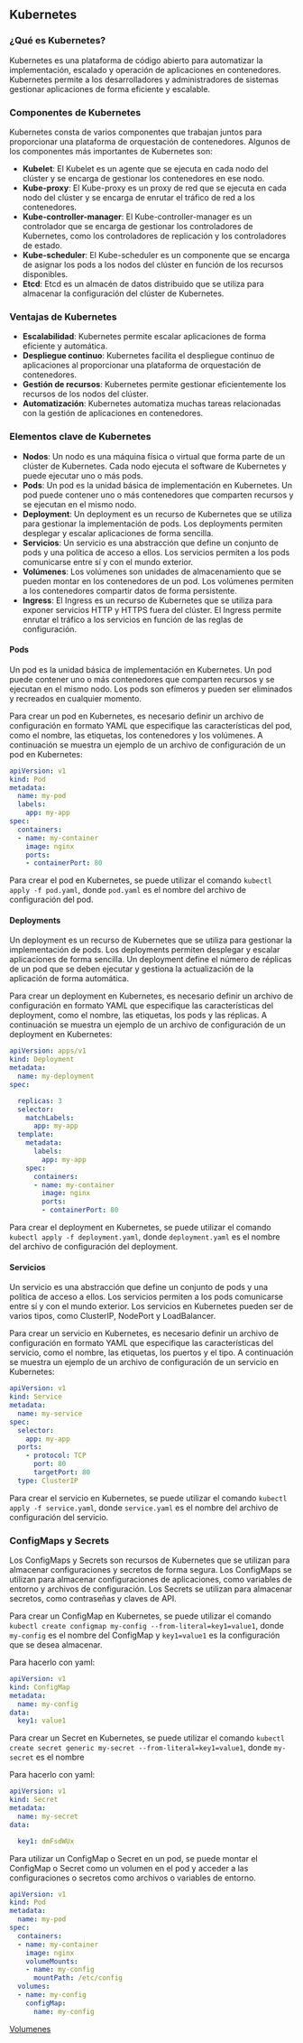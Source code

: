 ## Kubernetes

### ¿Qué es Kubernetes?

Kubernetes es una plataforma de código abierto para automatizar la implementación, escalado y operación de aplicaciones en contenedores. Kubernetes permite a los desarrolladores y administradores de sistemas gestionar aplicaciones de forma eficiente y escalable.

### Componentes de Kubernetes

Kubernetes consta de varios componentes que trabajan juntos para proporcionar una plataforma de orquestación de contenedores. Algunos de los componentes más importantes de Kubernetes son:

- **Kubelet**: El Kubelet es un agente que se ejecuta en cada nodo del clúster y se encarga de gestionar los contenedores en ese nodo.
- **Kube-proxy**: El Kube-proxy es un proxy de red que se ejecuta en cada nodo del clúster y se encarga de enrutar el tráfico de red a los contenedores.
- **Kube-controller-manager**: El Kube-controller-manager es un controlador que se encarga de gestionar los controladores de Kubernetes, como los controladores de replicación y los controladores de estado.
- **Kube-scheduler**: El Kube-scheduler es un componente que se encarga de asignar los pods a los nodos del clúster en función de los recursos disponibles.
- **Etcd**: Etcd es un almacén de datos distribuido que se utiliza para almacenar la configuración del clúster de Kubernetes.


### Ventajas de Kubernetes

- **Escalabilidad**: Kubernetes permite escalar aplicaciones de forma eficiente y automática.
- **Despliegue continuo**: Kubernetes facilita el despliegue continuo de aplicaciones al proporcionar una plataforma de orquestación de contenedores.
- **Gestión de recursos**: Kubernetes permite gestionar eficientemente los recursos de los nodos del clúster.
- **Automatización**: Kubernetes automatiza muchas tareas relacionadas con la gestión de aplicaciones en contenedores.

### Elementos clave de Kubernetes

- **Nodos**: Un nodo es una máquina física o virtual que forma parte de un clúster de Kubernetes. Cada nodo ejecuta el software de Kubernetes y puede ejecutar uno o más pods.
- **Pods**: Un pod es la unidad básica de implementación en Kubernetes. Un pod puede contener uno o más contenedores que comparten recursos y se ejecutan en el mismo nodo.
- **Deployment**: Un deployment es un recurso de Kubernetes que se utiliza para gestionar la implementación de pods. Los deployments permiten desplegar y escalar aplicaciones de forma sencilla.
- **Servicios**: Un servicio es una abstracción que define un conjunto de pods y una política de acceso a ellos. Los servicios permiten a los pods comunicarse entre sí y con el mundo exterior.
- **Volúmenes**: Los volúmenes son unidades de almacenamiento que se pueden montar en los contenedores de un pod. Los volúmenes permiten a los contenedores compartir datos de forma persistente.
- **Ingress**: El Ingress es un recurso de Kubernetes que se utiliza para exponer servicios HTTP y HTTPS fuera del clúster. El Ingress permite enrutar el tráfico a los servicios en función de las reglas de configuración.


#### Pods

Un pod es la unidad básica de implementación en Kubernetes. Un pod puede contener uno o más contenedores que comparten recursos y se ejecutan en el mismo nodo. Los pods son efímeros y pueden ser eliminados y recreados en cualquier momento.

Para crear un pod en Kubernetes, es necesario definir un archivo de configuración en formato YAML que especifique las características del pod, como el nombre, las etiquetas, los contenedores y los volúmenes. A continuación se muestra un ejemplo de un archivo de configuración de un pod en Kubernetes:

```yaml
apiVersion: v1
kind: Pod
metadata:
  name: my-pod
  labels:
    app: my-app
spec:
  containers:
  - name: my-container
    image: nginx
    ports:
    - containerPort: 80
```

Para crear el pod en Kubernetes, se puede utilizar el comando `kubectl apply -f pod.yaml`, donde `pod.yaml` es el nombre del archivo de configuración del pod.

#### Deployments

Un deployment es un recurso de Kubernetes que se utiliza para gestionar la implementación de pods. Los deployments permiten desplegar y escalar aplicaciones de forma sencilla. Un deployment define el número de réplicas de un pod que se deben ejecutar y gestiona la actualización de la aplicación de forma automática.

Para crear un deployment en Kubernetes, es necesario definir un archivo de configuración en formato YAML que especifique las características del deployment, como el nombre, las etiquetas, los pods y las réplicas. A continuación se muestra un ejemplo de un archivo de configuración de un deployment en Kubernetes:

```yaml
apiVersion: apps/v1
kind: Deployment
metadata:
  name: my-deployment
spec:

  replicas: 3
  selector:
    matchLabels:
      app: my-app
  template:
    metadata:
      labels:
        app: my-app
    spec:
      containers:
      - name: my-container
        image: nginx
        ports:
        - containerPort: 80
```

Para crear el deployment en Kubernetes, se puede utilizar el comando `kubectl apply -f deployment.yaml`, donde `deployment.yaml` es el nombre del archivo de configuración del deployment.

#### Servicios

Un servicio es una abstracción que define un conjunto de pods y una política de acceso a ellos. Los servicios permiten a los pods comunicarse entre sí y con el mundo exterior. Los servicios en Kubernetes pueden ser de varios tipos, como ClusterIP, NodePort y LoadBalancer.

Para crear un servicio en Kubernetes, es necesario definir un archivo de configuración en formato YAML que especifique las características del servicio, como el nombre, las etiquetas, los puertos y el tipo. A continuación se muestra un ejemplo de un archivo de configuración de un servicio en Kubernetes:

```yaml
apiVersion: v1
kind: Service
metadata:
  name: my-service
spec:
  selector:
    app: my-app
  ports:
    - protocol: TCP
      port: 80
      targetPort: 80
  type: ClusterIP
```

Para crear el servicio en Kubernetes, se puede utilizar el comando `kubectl apply -f service.yaml`, donde `service.yaml` es el nombre del archivo de configuración del servicio.

### ConfigMaps y Secrets

Los ConfigMaps y Secrets son recursos de Kubernetes que se utilizan para almacenar configuraciones y secretos de forma segura. Los ConfigMaps se utilizan para almacenar configuraciones de aplicaciones, como variables de entorno y archivos de configuración. Los Secrets se utilizan para almacenar secretos, como contraseñas y claves de API.

Para crear un ConfigMap en Kubernetes, se puede utilizar el comando `kubectl create configmap my-config --from-literal=key1=value1`, donde `my-config` es el nombre del ConfigMap y `key1=value1` es la configuración que se desea almacenar.

Para hacerlo con yaml:

```yaml
apiVersion: v1
kind: ConfigMap
metadata:
  name: my-config
data:
  key1: value1
```

Para crear un Secret en Kubernetes, se puede utilizar el comando `kubectl create secret generic my-secret
--from-literal=key1=value1`, donde `my-secret` es el nombre

Para hacerlo con yaml:

```yaml
apiVersion: v1
kind: Secret
metadata:
  name: my-secret
data:

  key1: dmFsdWUx
```

Para utilizar un ConfigMap o Secret en un pod, se puede montar el ConfigMap o Secret como un volumen en el pod y acceder a las configuraciones o secretos como archivos o variables de entorno.

```yaml
apiVersion: v1
kind: Pod
metadata:
  name: my-pod
spec:
  containers:
  - name: my-container
    image: nginx
    volumeMounts:
    - name: my-config
      mountPath: /etc/config
  volumes:
  - name: my-config
    configMap:
      name: my-config
``` 

[Volumenes](volumenes.md) 
